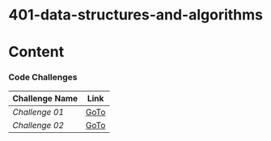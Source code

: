 # 401-data-structures-and-algorithms


# Content

### Code Challenges

| **Challenge Name**| **Link** |
| -----------| ----------- |
| _Challenge 01_| [GoTo](PythonCodeChallenge-01/README.md)|
| _Challenge 02_| [GoTo](PythonCodeChallenge-02/README.md)|